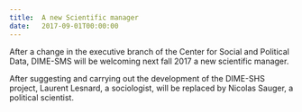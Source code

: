 ```yaml
---
title:  A new Scientific manager
date:   2017-09-01T00:00:00
---
```


After a change in the executive branch of the Center for Social and Political Data, DIME-SMS will be welcoming next fall 2017 a new scientific manager.

After suggesting and carrying out the development of the DIME-SHS project, Laurent Lesnard, a sociologist, will be replaced by Nicolas Sauger, a political scientist.
